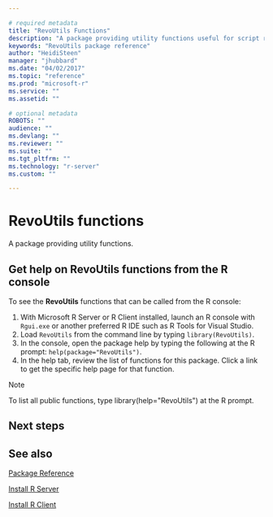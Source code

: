 ```yaml
---

# required metadata
title: "RevoUtils Functions"
description: "A package providing utility functions useful for script running on the Microsoft R ScaleR engine."
keywords: "RevoUtils package reference"
author: "HeidiSteen"
manager: "jhubbard"
ms.date: "04/02/2017"
ms.topic: "reference"
ms.prod: "microsoft-r"
ms.service: ""
ms.assetid: ""

# optional metadata
ROBOTS: ""
audience: ""
ms.devlang: ""
ms.reviewer: ""
ms.suite: ""
ms.tgt_pltfrm: ""
ms.technology: "r-server"
ms.custom: ""

---
```


# RevoUtils functions

A package providing utility functions.

## Get help on RevoUtils functions from the R console

To see the **RevoUtils** functions that can be called from the R console:

1. With Microsoft R Server or R Client installed, launch an R console with `Rgui.exe` or another preferred R IDE such as R Tools for Visual Studio.
2. Load `RevoUtils` from the command line by typing `library(RevoUtils)`.
1. In the console, open the package help by typing the following at the R prompt: `help(package="RevoUtils")`.
1. In the help tab, review the list of functions for this package. Click a link to get the specific help page for that function.
 
> [!NOTE]
> To list all public functions, type library(help="RevoUtils") at the R prompt.
>


## Next steps


## See also

[Package Reference](../package-reference.md)

[Install R Server](~/rserver.md)

[Install R Client](~/r-client.md)
